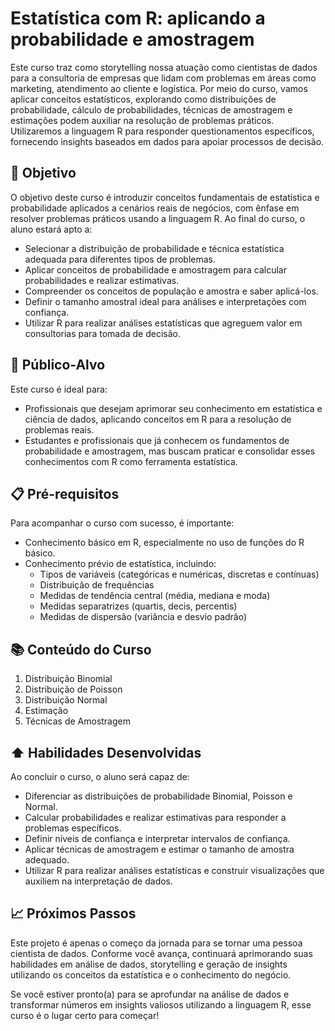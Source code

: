 # **Estatística com R: aplicando a probabilidade e amostragem**

Este curso traz como storytelling nossa atuação como cientistas de dados para a consultoria de empresas que lidam com problemas em áreas como marketing, atendimento ao cliente e logística. Por meio do curso, vamos aplicar conceitos estatísticos, explorando como distribuições de probabilidade, cálculo de probabilidades, técnicas de amostragem e estimações podem auxiliar na resolução de problemas práticos. Utilizaremos a linguagem R para responder questionamentos específicos, fornecendo insights baseados em dados para apoiar processos de decisão.

## 🎯 **Objetivo**

O objetivo deste curso é introduzir conceitos fundamentais de estatística e probabilidade aplicados a cenários reais de negócios, com ênfase em resolver problemas práticos usando a linguagem R. Ao final do curso, o aluno estará apto a:
- Selecionar a distribuição de probabilidade e técnica estatística adequada para diferentes tipos de problemas.
- Aplicar conceitos de probabilidade e amostragem para calcular probabilidades e realizar estimativas.
- Compreender os conceitos de população e amostra e saber aplicá-los.
- Definir o tamanho amostral ideal para análises e interpretações com confiança.
- Utilizar R para realizar análises estatísticas que agreguem valor em consultorias para tomada de decisão.

## 👥 **Público-Alvo**

Este curso é ideal para:
- Profissionais que desejam aprimorar seu conhecimento em estatística e ciência de dados, aplicando conceitos em R para a resolução de problemas reais.
- Estudantes e profissionais que já conhecem os fundamentos de probabilidade e amostragem, mas buscam praticar e consolidar esses conhecimentos com R como ferramenta estatística.

## 📋 **Pré-requisitos**

Para acompanhar o curso com sucesso, é importante:
- Conhecimento básico em R, especialmente no uso de funções do R básico.
- Conhecimento prévio de estatística, incluindo:
  - Tipos de variáveis (categóricas e numéricas, discretas e contínuas)
  - Distribuição de frequências
  - Medidas de tendência central (média, mediana e moda)
  - Medidas separatrizes (quartis, decis, percentis)
  - Medidas de dispersão (variância e desvio padrão)

## 📚 **Conteúdo do Curso**

1. Distribuição Binomial
2. Distribuição de Poisson
3. Distribuição Normal
4. Estimação
5. Técnicas de Amostragem

## ⬆️ **Habilidades Desenvolvidas**

Ao concluir o curso, o aluno será capaz de:
- Diferenciar as distribuições de probabilidade Binomial, Poisson e Normal.
- Calcular probabilidades e realizar estimativas para responder a problemas específicos.
- Definir níveis de confiança e interpretar intervalos de confiança.
- Aplicar técnicas de amostragem e estimar o tamanho de amostra adequado.
- Utilizar R para realizar análises estatísticas e construir visualizações que auxiliem na interpretação de dados.


## 📈 **Próximos Passos**

Este projeto é apenas o começo da jornada para se tornar uma pessoa cientista de dados. Conforme você avança, continuará aprimorando suas habilidades em análise de dados, storytelling e geração de insights utilizando os conceitos da estatística e o conhecimento do negócio.

Se você estiver pronto(a) para se aprofundar na análise de dados e transformar números em insights valiosos utilizando a linguagem R, esse curso é o lugar certo para começar!